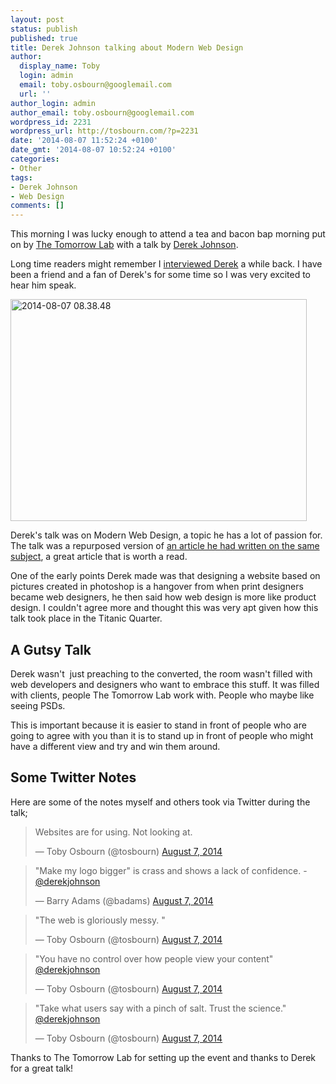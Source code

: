 ```yaml
---
layout: post
status: publish
published: true
title: Derek Johnson talking about Modern Web Design
author:
  display_name: Toby
  login: admin
  email: toby.osbourn@googlemail.com
  url: ''
author_login: admin
author_email: toby.osbourn@googlemail.com
wordpress_id: 2231
wordpress_url: http://tosbourn.com/?p=2231
date: '2014-08-07 11:52:24 +0100'
date_gmt: '2014-08-07 10:52:24 +0100'
categories:
- Other
tags:
- Derek Johnson
- Web Design
comments: []
---
```

<p>This morning I was lucky enough to attend a tea and bacon bap morning put on by <a href="http://thetomorrowlab.com">The Tomorrow Lab</a> with a talk by <a href="http://twitter.com/derekjohnson">Derek Johnson</a>.</p>
<p>Long time readers might remember I <a title="Interview with Derek Johnson" href="http://tosbourn.com/interview-with-derek-johnson/">interviewed Derek</a> a while back. I have been a friend and a fan of Derek's for some time so I was very excited to hear him speak.</p>
<p><a href="http://tosbourn.com/wp-content/uploads/2014/08/2014-08-07-08.38.48.jpg"><img class="aligncenter size-large wp-image-2232" src="http://tosbourn.com/wp-content/uploads/2014/08/2014-08-07-08.38.48-1024x768.jpg" alt="2014-08-07 08.38.48" width="474" height="355" /></a></p>
<p>Derek's talk was on Modern Web Design, a topic he has a lot of passion for. The talk was a repurposed version of <a href="http://www.thetomorrowlab.com/2014/04/modern-web-design-works/">an article he had written on the same subject</a>, a great article that is worth a read.</p>
<p>One of the early points Derek made was that designing a website based on pictures created in photoshop is a hangover from when print designers became web designers, he then said how web design is more like product design. I couldn't agree more and thought this was very apt given how this talk took place in the Titanic Quarter.</p>
<h2>A Gutsy Talk</h2>
<p>Derek wasn't  just preaching to the converted, the room wasn't filled with web developers and designers who want to embrace this stuff. It was filled with clients, people The Tomorrow Lab work with. People who maybe like seeing PSDs.</p>
<p>This is important because it is easier to stand in front of people who are going to agree with you than it is to stand up in front of people who might have a different view and try and win them around.</p>
<h2>Some Twitter Notes</h2>
<p>Here are some of the notes myself and others took via Twitter during the talk;</p>
<blockquote class="twitter-tweet" lang="en"><p>Websites are for using. Not looking at.</p>
<p>— Toby Osbourn (@tosbourn) <a href="https://twitter.com/tosbourn/statuses/497284654207348736">August 7, 2014</a></p></blockquote>
<blockquote class="twitter-tweet" lang="en"><p>"Make my logo bigger" is crass and shows a lack of confidence. - <a href="https://twitter.com/derekjohnson">@derekjohnson</a></p>
<p>— Barry Adams (@badams) <a href="https://twitter.com/badams/statuses/497285147923066880">August 7, 2014</a></p></blockquote>
<blockquote class="twitter-tweet" lang="en"><p>"The web is gloriously messy. "</p>
<p>— Toby Osbourn (@tosbourn) <a href="https://twitter.com/tosbourn/statuses/497285249605582848">August 7, 2014</a></p></blockquote>
<blockquote class="twitter-tweet" lang="en"><p>"You have no control over how people view your content" <a href="https://twitter.com/derekjohnson">@derekjohnson</a></p>
<p>— Toby Osbourn (@tosbourn) <a href="https://twitter.com/tosbourn/statuses/497286294771617792">August 7, 2014</a></p></blockquote>
<blockquote class="twitter-tweet" lang="en"><p>"Take what users say with a pinch of salt. Trust the science." <a href="https://twitter.com/derekjohnson">@derekjohnson</a></p>
<p>— Toby Osbourn (@tosbourn) <a href="https://twitter.com/tosbourn/statuses/497291000004763648">August 7, 2014</a></p></blockquote>
<p><script src="//platform.twitter.com/widgets.js" async="" charset="utf-8"></script></p>
<p>Thanks to The Tomorrow Lab for setting up the event and thanks to Derek for a great talk!</p>
